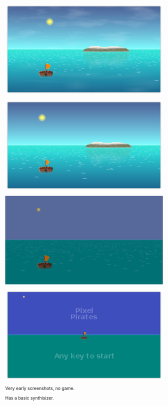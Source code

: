 ![Screenshot](https://github.com/Distortions81/PixelPirates/blob/main/screenshots/4.png?raw=true)

![Screenshot](https://github.com/Distortions81/PixelPirates/blob/main/screenshots/3.png?raw=true)

![Screenshot](https://github.com/Distortions81/PixelPirates/blob/main/screenshots/2.png?raw=true)

![Screenshot](https://github.com/Distortions81/PixelPirates/blob/main/screenshots/1.png?raw=true)

Very early screenshots, no game.

Has a basic synthisizer.
